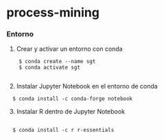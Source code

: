 # process-mining

### Entorno

1. Crear y activar un entorno con conda

``` shell
    $ conda create --name sgt
    $ conda activate sgt
  
```
  
2. Instalar Jupyter Notebook en el entorno de conda  
``` shell
  $ conda install -c conda-forge notebook
```
  
3. Instalar R dentro de Jupyter Notebook

``` shell

  $ conda install -c r r-essentials
  
```